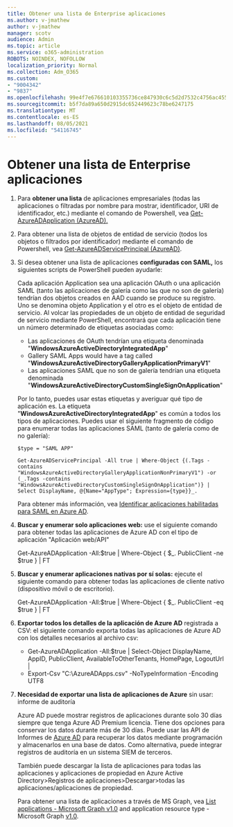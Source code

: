 ```yaml
---
title: Obtener una lista de Enterprise aplicaciones
ms.author: v-jmathew
author: v-jmathew
manager: scotv
audience: Admin
ms.topic: article
ms.service: o365-administration
ROBOTS: NOINDEX, NOFOLLOW
localization_priority: Normal
ms.collection: Adm_O365
ms.custom:
- "9004342"
- "9837"
ms.openlocfilehash: 99e4f7e676610103355736ce847930c6c5d2d7532c4756ac4551a8d9b3020176
ms.sourcegitcommit: b5f7da89a650d2915dc652449623c78be6247175
ms.translationtype: MT
ms.contentlocale: es-ES
ms.lasthandoff: 08/05/2021
ms.locfileid: "54116745"
---
```

# <a name="get-a-list-of-enterprise-applications"></a>Obtener una lista de Enterprise aplicaciones

1. Para **obtener una lista** de aplicaciones empresariales (todas las aplicaciones o filtradas por nombre para mostrar, identificador, URI de identificador, etc.) mediante el comando de Powershell, vea [Get-AzureADApplication (AzureAD).](https://docs.microsoft.com/powershell/module/azuread/get-azureadapplication)
2. Para obtener una lista de objetos de entidad de servicio (todos los objetos o filtrados por identificador) mediante el comando de Powershell, vea [Get-AzureADServicePrincipal (AzureAD)](https://docs.microsoft.com/powershell/module/azuread/get-azureadserviceprincipal).
3. Si desea obtener una lista de aplicaciones **configuradas con SAML,** los siguientes scripts de PowerShell pueden ayudarle:

    Cada aplicación Application sea una aplicación OAuth o una aplicación SAML (tanto las aplicaciones de galería como las que no son de galería) tendrían dos objetos creados en AAD cuando se produce su registro. Uno se denomina objeto Application y el otro es el objeto de entidad de servicio. Al volcar las propiedades de un objeto de entidad de seguridad de servicio mediante PowerShell, encontrará que cada aplicación tiene un número determinado de etiquetas asociadas como:

    - Las aplicaciones de OAuth tendrían una etiqueta denominada "**WindowsAzureActiveDirectoryIntegratedApp**"
    - Gallery SAML Apps would have a tag called "**WindowsAzureActiveDirectoryGalleryApplicationPrimaryV1**"
    - Las aplicaciones SAML que no son de galería tendrían una etiqueta denominada "**WindowsAzureActiveDirectoryCustomSingleSignOnApplication**"

    Por lo tanto, puedes usar estas etiquetas y averiguar qué tipo de aplicación es. La etiqueta "**WindowsAzureActiveDirectoryIntegratedApp**" es común a todos los tipos de aplicaciones. Puedes usar el siguiente fragmento de código para enumerar todas las aplicaciones SAML (tanto de galería como de no galería):

    `$type = "SAML APP"`

    `Get-AzureADServicePrincipal -All true | Where-Object {(.Tags -contains "WindowsAzureActiveDirectoryGalleryApplicationNonPrimaryV1") -or (_.Tags -contains "WindowsAzureActiveDirectoryCustomSingleSignOnApplication")} | Select DisplayName, @{Name="AppType"; Expression={type}}_.`

    Para obtener más información, vea [Identificar aplicaciones habilitadas para SAML en Azure AD](https://docs.microsoft.com/answers/questions/24259/identify-saml-enabled-apps-in-azure-ad.html).

4. **Buscar y enumerar solo aplicaciones web:** use el siguiente comando para obtener todas las aplicaciones de Azure AD con el tipo de aplicación "Aplicación web/API"

    Get-AzureADApplication -All:$true | Where-Object { $_. PublicClient -ne $true } | FT
5. **Buscar y enumerar aplicaciones nativas por sí solas:** ejecute el siguiente comando para obtener todas las aplicaciones de cliente nativo (dispositivo móvil o de escritorio).

    Get-AzureADApplication -All:$true | Where-Object { $_. PublicClient -eq $true } | FT
6. **Exportar todos los detalles de la aplicación de Azure AD** registrada a CSV: el siguiente comando exporta todas las aplicaciones de Azure AD con los detalles necesarios al archivo csv:

    - Get-AzureADApplication -All:$true | Select-Object DisplayName, AppID, PublicClient, AvailableToOtherTenants, HomePage, LogoutUrl |
    - Export-Csv "C:\AzureADApps.csv" -NoTypeInformation -Encoding UTF8

7. **Necesidad de exportar una lista de aplicaciones de Azure** sin usar: informe de auditoría

    Azure AD puede mostrar registros de aplicaciones durante solo 30 días siempre que tenga Azure AD Premium licencia.
    Tiene dos opciones para conservar los datos durante más de 30 días. Puede usar las API de Informes de [Azure AD](https://docs.microsoft.com/azure/active-directory/reports-monitoring/concept-reporting-api) para recuperar los datos mediante programación y almacenarlos en una base de datos. Como alternativa, puede integrar registros de auditoría en un sistema SIEM de terceros.

    También puede descargar la lista de aplicaciones para todas las aplicaciones y aplicaciones de propiedad en Azure Active Directory>Registros de aplicaciones>Descargar>todas las aplicaciones/aplicaciones de propiedad.

    Para obtener una lista de aplicaciones a través de MS Graph, vea [List applications - Microsoft Graph v1.0](https://docs.microsoft.com/graph/api/application-list) and application resource type - Microsoft Graph [v1.0](https://docs.microsoft.com/graph/api/resources/application).
